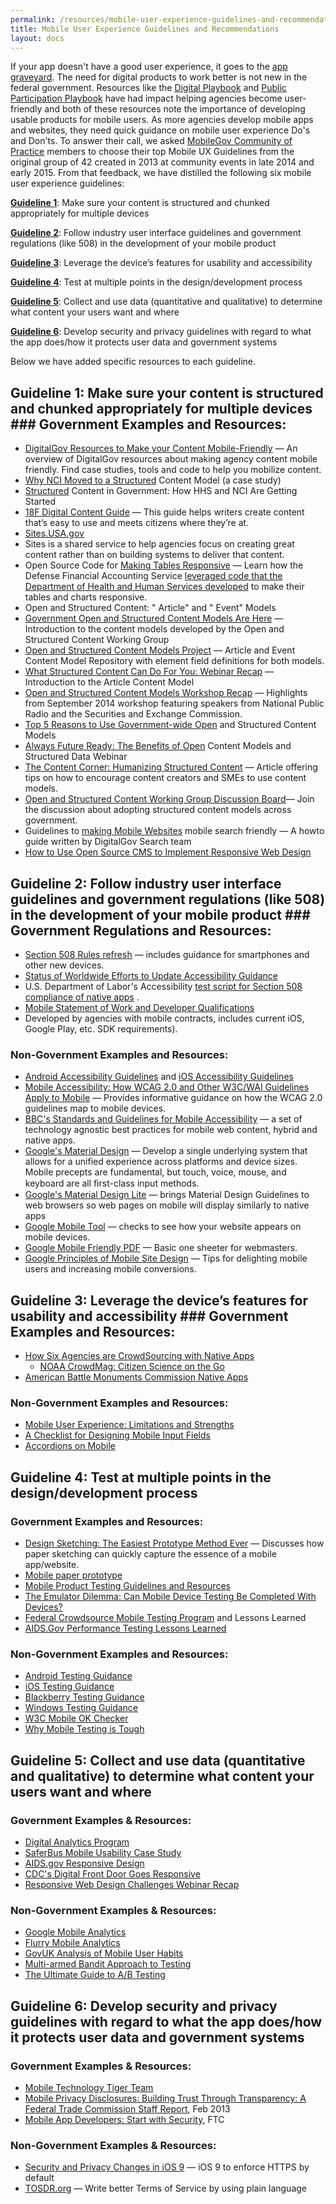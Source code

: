 ```yaml
---
permalink: /resources/mobile-user-experience-guidelines-and-recommendations/
title: Mobile User Experience Guidelines and Recommendations
layout: docs
---
```


If your app doesn't have a good user experience, it goes to the [app graveyard](https://www.digitalgov.gov/2014/07/29/trends-on-tuesday-avoid-the-app-graveyard/). The need for digital products to work better is not new in the federal government. Resources like the [Digital Playbook](https://playbook.cio.gov/) and [Public Participation Playbook](https://participation.usa.gov/) have had impact helping agencies become user-friendly and both of these resources note the importance of developing usable products for mobile users. As more agencies develop mobile apps and websites, they need quick guidance on mobile user experience Do's and Don'ts. To answer their call, we asked [MobileGov Community of Practice](https://www.digitalgov.gov/communities/mobile/) members to choose their top Mobile UX Guidelines from the original group of 42 created in 2013 at community events in late 2014 and early 2015\. From that feedback, we have distilled the following six mobile user experience guidelines:

**[Guideline 1](#guideline1 "Mobile User Experience Guidelines and Recommendations 1")**: Make sure your content is structured and chunked appropriately for multiple devices

**[Guideline 2](#guideline2 "Mobile User Experience Guidelines and Recommendations 2")**: Follow industry user interface guidelines and government regulations (like 508) in the development of your mobile product

**[Guideline 3](#guideline3 "Mobile User Experience Guidelines and Recommendations 3")**: Leverage the device’s features for usability and accessibility

**[Guideline 4](#guideline4 "Mobile User Experience Guidelines and Recommendations 4")**: Test at multiple points in the design/development process

**[Guideline 5](#guideline5 "Mobile User Experience Guidelines and Recommendations 5")**: Collect and use data (quantitative and qualitative) to determine what content your users want and where

**[Guideline 6](#guideline6 "Mobile User Experience Guidelines and Recommendations 6")**: Develop security and privacy guidelines with regard to what the app does/how it protects user data and government systems

Below we have added specific resources to each guideline.

## Guideline 1: Make sure your content is structured and chunked appropriately for multiple devices ### Government Examples and Resources:

*   [DigitalGov Resources to Make your Content Mobile-Friendly](https://www.digitalgov.gov/2015/05/04/helpful-resources-to-help-make-your-content-mobile-friendly/) — An overview of DigitalGov resources about making agency content mobile friendly. Find case studies, tools and code to help you mobilize content.
*   [Why NCI Moved to a Structured](https://www.digitalgov.gov/2013/07/25/why-nci-moved-to-a-structured-content-model/) Content Model (a case study)
*   [Structured](https://www.digitalgov.gov/2015/03/20/structured-content-in-government-how-hhs-and-nci-are-getting-started/) Content in Government: How HHS and NCI Are Getting Started
*   [18F Digital Content Guide](https://pages.18f.gov/content-guide/index.html) — This guide helps writers create content that’s easy to use and meets citizens where they’re at.
*   [Sites.USA.gov](https://sites.usa.gov/)
*   Sites is a shared service to help agencies focus on creating great content rather than on building systems to deliver that content.
*   Open Source Code for [Making Tables Responsive](https://www.digitalgov.gov/2014/12/11/defense-finance-accounting-services-use-hhs-code-to-make-mobile-friendly-tables/) — Learn how the Defense Financial Accounting Service [leveraged code that the Department of Health and Human Services developed](https://www.digitalgov.gov/2014/10/30/hhs-conquers-tables-in-a-responsive-design/) to make their tables and charts responsive.
*   Open and Structured Content: " Article" and " Event" Models
*   [Government Open and Structured Content Models Are Here](https://www.digitalgov.gov/2014/05/05/government-open-and-structured-content-models-are-here/) — Introduction to the content models developed by the Open and Structured Content Working Group
*   [Open and Structured Content Models Project](http://gsa.github.io/Open-And-Structured-Content-Models/index.html) — Article and Event Content Model Repository with element field definitions for both models.
*   [What Structured Content Can Do For You: Webinar Recap](https://www.digitalgov.gov/2014/06/09/what-structured-content-can-do-for-you-webinar-recap/) — Introduction to the Article Content Model
*   [Open and Structured Content Models Workshop Recap](https://www.digitalgov.gov/2014/10/27/open-and-structured-content-models-workshop-recap/) — Highlights from September 2014 workshop featuring speakers from National Public Radio and the Securities and Exchange Commission.
*   [Top 5 Reasons to Use Government-wide Open](https://www.digitalgov.gov/2014/08/20/top-5-reasons-to-use-government-wide-open-and-structured-content-models/) and Structured Content Models
*   [Always Future Ready: The Benefits of Open](https://www.digitalgov.gov/2013/10/28/always-future-ready-the-benefits-of-open-content-models-and-structured-data-webinar/) Content Models and Structured Data Webinar
*   [The Content Corner: Humanizing Structured Content](https://www.digitalgov.gov/2015/06/01/the-content-corner-humanizing-structured-content/) — Article offering tips on how to encourage content creators and SMEs to use content models.
*   [Open and Structured Content Working Group Discussion Board](https://github.com/GSA/Open-And-Structured-Content-Models/issues)— Join the discussion about adopting structured content models across government.
*   Guidelines to [making Mobile Websites](https://www.digitalgov.gov/2015/04/15/mobilegeddon-government-edition/) mobile search friendly — A howto guide written by DigitalGov Search team
*   [How to Use Open Source CMS to Implement Responsive Web Design](https://www.digitalgov.gov/2014/09/03/mobile-web-templates-how-to-use-open-source-cms-to-implement-responsive-web-design-webinar-recap/)

## Guideline 2: Follow industry user interface guidelines and government regulations (like 508) in the development of your mobile product ### Government Regulations and Resources:

*   [Section 508 Rules refresh](http://www.access-board.gov/guidelines-and-standards/communications-and-it/about-the-ict-refresh/proposed-rule/ii-executive-summary) — includes guidance for smartphones and other new devices.
*   [Status of Worldwide Efforts to Update Accessibility Guidance](https://www.digitalgov.gov/2015/06/23/trends-on-tuesday-global-efforts-underway-to-update-mobile-accessibility-guidelines/)
*   U.S. Department of Labor's Accessibility [test script for Section 508 compliance of native apps](https://github.com/USDepartmentofLabor/Mobile-Accessibility-Test-Script) .
*   [Mobile Statement of Work and Developer Qualifications](https://www.digitalgov.gov/resources/mobile-sow-and-developer-qualifications/)
*   Developed by agencies with mobile contracts, includes current iOS, Google Play, etc. SDK requirements).

### Non-Government Examples and Resources:

*   [Android Accessibility Guidelines](http://developer.android.com/guide/topics/ui/accessibility/checklist.html) and [iOS Accessibility Guidelines](https://www.apple.com/accessibility/ios/)
*   [Mobile Accessibility: How WCAG 2.0 and Other W3C/WAI Guidelines Apply to Mobile](http://www.w3.org/TR/mobile-accessibility-mapping/) — Provides informative guidance on how the WCAG 2.0 guidelines map to mobile devices.
*   [BBC's Standards and Guidelines for Mobile Accessibility](http://www.bbc.co.uk/guidelines/futuremedia/accessibility/mobile/about) — a set of technology agnostic best practices for mobile web content, hybrid and native apps.
*   [Google's Material Design](http://www.google.com/design/spec/material-design/introduction.html) — Develop a single underlying system that allows for a unified experience across platforms and device sizes. Mobile precepts are fundamental, but touch, voice, mouse, and keyboard are all ﬁrst-class input methods.
*   [Google's Material Design Lite](http://www.getmdl.io/index.html) — brings Material Design Guidelines to web browsers so web pages on mobile will display similarly to native apps
*   [Google Mobile Tool](https://developers.google.com/webmasters/mobile-sites/?hl=en-US&utm_source=MFT&utm_medium=incoming-link&utm_campaign=MFT) — checks to see how your website appears on mobile devices.
*   [Google Mobile Friendly PDF](http://services.google.com/fh/files/misc/mobile-friendly-starter-guide.pdf) — Basic one sheeter for webmasters.
*   [Google Principles of Mobile Site Design](http://static.googleusercontent.com/media/www.google.com/en//intl/ALL_ALL/think/multiscreen/pdf/multi-screen-moblie-whitepaper_research-studies.pdf) — Tips for delighting mobile users and increasing mobile conversions.

## Guideline 3: Leverage the device’s features for usability and accessibility ### Government Examples and Resources:

*   [How Six Agencies are CrowdSourcing with Native Apps](https://www.digitalgov.gov/2014/12/22/how-six-agencies-are-crowdsourcing-with-mobile-apps/)
    *   [NOAA CrowdMag: Citizen Science on the Go](https://www.digitalgov.gov/2015/06/18/noaas-crowdmag-app-citizen-science-on-the-go/)
*   [American Battle Monuments Commission Native Apps](https://www.digitalgov.gov/2015/03/05/explore-iconic-overseas-world-war-ii-sites-with-abmc-apps/)

### Non-Government Examples and Resources:

*   [Mobile User Experience: Limitations and Strengths](http://www.nngroup.com/articles/mobile-ux/)
*   [A Checklist for Designing Mobile Input Fields](http://www.nngroup.com/articles/mobile-input-checklist/)
*   [Accordions on Mobile](http://www.nngroup.com/articles/mobile-accordions/)

## Guideline 4: Test at multiple points in the design/development process

### Government Examples and Resources:

*   [Design Sketching: The Easiest Prototype Method Ever](https://www.digitalgov.gov/2014/08/08/design-sketching-the-easiest-prototype-method-ever/) — Discusses how paper sketching can quickly capture the essence of a mobile app/website.
*   [Mobile paper prototype](https://www.digitalgov.gov/2014/05/22/how-to-make-a-mobile-paper-prototype/)
*   [Mobile Product Testing Guidelines and Resources](https://www.digitalgov.gov/2013/08/22/mobile-product-testing-guidelines/)
*   [The Emulator Dilemma: Can Mobile Device Testing Be Completed With Devices?](https://www.digitalgov.gov/2015/06/09/the-emulator-dilemma-can-mobile-device-testing-be-completed-without-mobile-devices/)
*   [Federal Crowdsource Mobile Testing Program](https://www.digitalgov.gov/services/mobile-application-testing-program/) and Lessons Learned
*   [AIDS.Gov Performance Testing Lessons Learned](https://www.digitalgov.gov/2014/11/18/trends-on-tuesday-speed-matters-when-measuring-responsive-web-design-performance-load-times/)

### Non-Government Examples and Resources:

*   [Android Testing Guidance](http://developer.android.com/distribute/essentials/quality/core.html)
*   [iOS Testing Guidance](https://developer.apple.com/library/ios/documentation/IDEs/Conceptual/AppDistributionGuide/TestingYouriOSApp/TestingYouriOSApp.html)
*   [Blackberry Testing Guidance](https://developer.blackberry.com/devzone/distribute/testing.html)
*   [Windows Testing Guidance](https://msdn.microsoft.com/en-us/library/windows/apps/jj247547(v=vs.105).aspx)
*   [W3C Mobile OK Checker](https://validator.w3.org/mobile/)
*   [Why Mobile Testing is Tough](http://www.softwaretestinghelp.com/why-mobile-testing-is-tough/)

## Guideline 5: Collect and use data (quantitative and qualitative) to determine what content your users want and where

### Government Examples & Resources:

*   [Digital Analytics Program](https://www.digitalgov.gov/services/dap/)
*   [SaferBus Mobile Usability Case Study](https://www.digitalgov.gov/2013/03/21/saferbus-mobile-usability-case-study/)
*   [AIDS.gov Responsive Design](https://www.digitalgov.gov/2012/07/11/aids-gov-responsive-design/)
*   [CDC's Digital Front Door Goes Responsive](https://www.digitalgov.gov/2014/06/05/cdcs-digital-front-door-goes-responsive/)
*   [Responsive Web Design Challenges Webinar Recap](https://www.digitalgov.gov/2014/10/21/responsive-web-design-challenges-webinar-recap/)

### Non-Government Examples & Resources:

*   [Google Mobile Analytics](https://analyticsacademy.withgoogle.com/course04)
*   [Flurry Mobile Analytics](https://developer.yahoo.com/flurry/docs/analytics/)
*   [GovUK Analysis of Mobile User Habits](https://insidegovuk.blog.gov.uk/2015/06/26/improving-content-display-mobile/)
*   [Multi-armed Bandit Approach to Testing](http://stevehanov.ca/blog/index.php?id=132)
*   [The Ultimate Guide to A/B Testing](http://www.smashingmagazine.com/2010/06/24/the-ultimate-guide-to-a-b-testing/)

## Guideline 6: Develop security and privacy guidelines with regard to what the app does/how it protects user data and government systems

### Government Examples & Resources:

*   [Mobile Technology Tiger Team](https://cio.gov/mobile-technology-tiger-team-sets-federal-mobile-applications-security-standards/)
*   [Mobile Privacy Disclosures: Building Trust Through Transparency: A Federal Trade Commission Staff Report](https://www.ftc.gov/reports/mobile-privacy-disclosures-building-trust-through-transparency-federal-trade-commission), Feb 2013
*   [Mobile App Developers: Start with Security](https://www.ftc.gov/tips-advice/business-center/guidance/mobile-app-developers-start-security), FTC

### Non-Government Examples & Resources:

*   [Security and Privacy Changes in iOS 9](https://nabla-c0d3.github.io/blog/2015/06/16/ios9-security-privacy/) — iOS 9 to enforce HTTPS by default
*   [TOSDR.org](https://tosdr.org/) — Write better Terms of Service by using plain language

